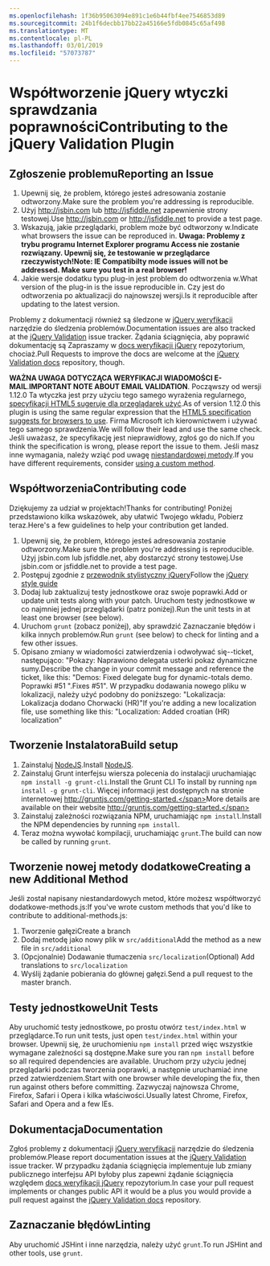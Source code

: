 ```yaml
---
ms.openlocfilehash: 1f36b95063094e891c1e6b44fbf4ee7546853d89
ms.sourcegitcommit: 24b1f6decbb17bb22a45166e5fdb0845c65af498
ms.translationtype: MT
ms.contentlocale: pl-PL
ms.lasthandoff: 03/01/2019
ms.locfileid: "57073787"
---
```

# <a name="contributing-to-the-jquery-validation-plugin"></a><span data-ttu-id="e8d75-101">Współtworzenie jQuery wtyczki sprawdzania poprawności</span><span class="sxs-lookup"><span data-stu-id="e8d75-101">Contributing to the jQuery Validation Plugin</span></span>

## <a name="reporting-an-issue"></a><span data-ttu-id="e8d75-102">Zgłoszenie problemu</span><span class="sxs-lookup"><span data-stu-id="e8d75-102">Reporting an Issue</span></span>

1. <span data-ttu-id="e8d75-103">Upewnij się, że problem, którego jesteś adresowania zostanie odtworzony.</span><span class="sxs-lookup"><span data-stu-id="e8d75-103">Make sure the problem you're addressing is reproducible.</span></span>
2. <span data-ttu-id="e8d75-104">Użyj http://jsbin.com lub http://jsfiddle.net zapewnienie strony testowej.</span><span class="sxs-lookup"><span data-stu-id="e8d75-104">Use http://jsbin.com or http://jsfiddle.net to provide a test page.</span></span>
3. <span data-ttu-id="e8d75-105">Wskazują, jakie przeglądarki, problem może być odtworzony w.</span><span class="sxs-lookup"><span data-stu-id="e8d75-105">Indicate what browsers the issue can be reproduced in.</span></span> <span data-ttu-id="e8d75-106">**Uwaga: Problemy z trybu programu Internet Explorer programu Access nie zostanie rozwiązany. Upewnij się, że testowanie w przeglądarce rzeczywistych!**</span><span class="sxs-lookup"><span data-stu-id="e8d75-106">**Note: IE Compatibilty mode issues will not be addressed. Make sure you test in a real browser!**</span></span>
4. <span data-ttu-id="e8d75-107">Jakie wersje dodatku typu plug-in jest problem do odtworzenia w.</span><span class="sxs-lookup"><span data-stu-id="e8d75-107">What version of the plug-in is the issue reproducible in.</span></span> <span data-ttu-id="e8d75-108">Czy jest do odtworzenia po aktualizacji do najnowszej wersji.</span><span class="sxs-lookup"><span data-stu-id="e8d75-108">Is it reproducible after updating to the latest version.</span></span>

<span data-ttu-id="e8d75-109">Problemy z dokumentacji również są śledzone w [jQuery weryfikacji](https://github.com/jzaefferer/jquery-validation/issues) narzędzie do śledzenia problemów.</span><span class="sxs-lookup"><span data-stu-id="e8d75-109">Documentation issues are also tracked at the [jQuery Validation](https://github.com/jzaefferer/jquery-validation/issues) issue tracker.</span></span>
<span data-ttu-id="e8d75-110">Żądania ściągnięcia, aby poprawić dokumentację są Zapraszamy w [docs weryfikacji jQuery](https://github.com/jzaefferer/validation-content) repozytorium, chociaż.</span><span class="sxs-lookup"><span data-stu-id="e8d75-110">Pull Requests to improve the docs are welcome at the [jQuery Validation docs](https://github.com/jzaefferer/validation-content) repository, though.</span></span>

<span data-ttu-id="e8d75-111">**WAŻNA UWAGA DOTYCZĄCA WERYFIKACJI WIADOMOŚCI E-MAIL**.</span><span class="sxs-lookup"><span data-stu-id="e8d75-111">**IMPORTANT NOTE ABOUT EMAIL VALIDATION**.</span></span> <span data-ttu-id="e8d75-112">Począwszy od wersji 1.12.0 Ta wtyczka jest przy użyciu tego samego wyrażenia regularnego, [specyfikacji HTML5 sugeruje dla przeglądarek użyć](https://html.spec.whatwg.org/multipage/forms.html#valid-e-mail-address).</span><span class="sxs-lookup"><span data-stu-id="e8d75-112">As of version 1.12.0 this plugin is using the same regular expression that the [HTML5 specification suggests for browsers to use](https://html.spec.whatwg.org/multipage/forms.html#valid-e-mail-address).</span></span> <span data-ttu-id="e8d75-113">Firma Microsoft ich kierownictwem i używać tego samego sprawdzenia.</span><span class="sxs-lookup"><span data-stu-id="e8d75-113">We will follow their lead and use the same check.</span></span> <span data-ttu-id="e8d75-114">Jeśli uważasz, że specyfikację jest nieprawidłowy, zgłoś go do nich.</span><span class="sxs-lookup"><span data-stu-id="e8d75-114">If you think the specification is wrong, please report the issue to them.</span></span> <span data-ttu-id="e8d75-115">Jeśli masz inne wymagania, należy wziąć pod uwagę [niestandardowej metody](http://jqueryvalidation.org/jQuery.validator.addMethod/).</span><span class="sxs-lookup"><span data-stu-id="e8d75-115">If you have different requirements, consider [using a custom method](http://jqueryvalidation.org/jQuery.validator.addMethod/).</span></span>

## <a name="contributing-code"></a><span data-ttu-id="e8d75-116">Współtworzenia</span><span class="sxs-lookup"><span data-stu-id="e8d75-116">Contributing code</span></span>

<span data-ttu-id="e8d75-117">Dziękujemy za udział w projektach!</span><span class="sxs-lookup"><span data-stu-id="e8d75-117">Thanks for contributing!</span></span> <span data-ttu-id="e8d75-118">Poniżej przedstawiono kilka wskazówek, aby ułatwić Twojego wkładu, Pobierz teraz.</span><span class="sxs-lookup"><span data-stu-id="e8d75-118">Here's a few guidelines to help your contribution get landed.</span></span>

1. <span data-ttu-id="e8d75-119">Upewnij się, że problem, którego jesteś adresowania zostanie odtworzony.</span><span class="sxs-lookup"><span data-stu-id="e8d75-119">Make sure the problem you're addressing is reproducible.</span></span> <span data-ttu-id="e8d75-120">Użyj jsbin.com lub jsfiddle.net, aby dostarczyć strony testowej.</span><span class="sxs-lookup"><span data-stu-id="e8d75-120">Use jsbin.com or jsfiddle.net to provide a test page.</span></span>
2. <span data-ttu-id="e8d75-121">Postępuj zgodnie z [przewodnik stylistyczny jQuery](http://contribute.jquery.com/style-guides/js)</span><span class="sxs-lookup"><span data-stu-id="e8d75-121">Follow the [jQuery style guide](http://contribute.jquery.com/style-guides/js)</span></span>
3. <span data-ttu-id="e8d75-122">Dodaj lub zaktualizuj testy jednostkowe oraz swoje poprawki.</span><span class="sxs-lookup"><span data-stu-id="e8d75-122">Add or update unit tests along with your patch.</span></span> <span data-ttu-id="e8d75-123">Uruchom testy jednostkowe w co najmniej jednej przeglądarki (patrz poniżej).</span><span class="sxs-lookup"><span data-stu-id="e8d75-123">Run the unit tests in at least one browser (see below).</span></span>
4. <span data-ttu-id="e8d75-124">Uruchom `grunt` (zobacz poniżej), aby sprawdzić Zaznaczanie błędów i kilka innych problemów.</span><span class="sxs-lookup"><span data-stu-id="e8d75-124">Run `grunt` (see below) to check for linting and a few other issues.</span></span>
5. <span data-ttu-id="e8d75-125">Opisano zmiany w wiadomości zatwierdzenia i odwoływać się--ticket, następująco: "Pokazy: Naprawiono delegata usterki pokaz dynamiczne sumy.</span><span class="sxs-lookup"><span data-stu-id="e8d75-125">Describe the change in your commit message and reference the ticket, like this: "Demos: Fixed delegate bug for dynamic-totals demo.</span></span> <span data-ttu-id="e8d75-126">Poprawki #51 ".</span><span class="sxs-lookup"><span data-stu-id="e8d75-126">Fixes #51".</span></span> <span data-ttu-id="e8d75-127">W przypadku dodawania nowego pliku w lokalizacji, należy użyć podobny do poniższego: "Lokalizacja: Lokalizacja dodano Chorwacki (HR)"</span><span class="sxs-lookup"><span data-stu-id="e8d75-127">If you're adding a new localization file, use something like this: "Localization: Added croatian (HR) localization"</span></span>

## <a name="build-setup"></a><span data-ttu-id="e8d75-128">Tworzenie Instalatora</span><span class="sxs-lookup"><span data-stu-id="e8d75-128">Build setup</span></span>

1. <span data-ttu-id="e8d75-129">Zainstaluj [NodeJS](http://nodejs.org).</span><span class="sxs-lookup"><span data-stu-id="e8d75-129">Install [NodeJS](http://nodejs.org).</span></span>
2. <span data-ttu-id="e8d75-130">Zainstaluj Grunt interfejsu wiersza polecenia do instalacji uruchamiając `npm install -g grunt-cli`.</span><span class="sxs-lookup"><span data-stu-id="e8d75-130">Install the Grunt CLI To install by running `npm install -g grunt-cli`.</span></span> <span data-ttu-id="e8d75-131">Więcej informacji jest dostępnych na stronie internetowej http://gruntjs.com/getting-started.</span><span class="sxs-lookup"><span data-stu-id="e8d75-131">More details are available on their website http://gruntjs.com/getting-started.</span></span>
3. <span data-ttu-id="e8d75-132">Zainstaluj zależności rozwiązania NPM, uruchamiając `npm install`.</span><span class="sxs-lookup"><span data-stu-id="e8d75-132">Install the NPM dependencies by running `npm install`.</span></span>
4. <span data-ttu-id="e8d75-133">Teraz można wywołać kompilacji, uruchamiając `grunt`.</span><span class="sxs-lookup"><span data-stu-id="e8d75-133">The build can now be called by running `grunt`.</span></span>

## <a name="creating-a-new-additional-method"></a><span data-ttu-id="e8d75-134">Tworzenie nowej metody dodatkowe</span><span class="sxs-lookup"><span data-stu-id="e8d75-134">Creating a new Additional Method</span></span>

<span data-ttu-id="e8d75-135">Jeśli został napisany niestandardowych metod, które możesz współtworzyć dodatkowe-methods.js:</span><span class="sxs-lookup"><span data-stu-id="e8d75-135">If you've wrote custom methods that you'd like to contribute to additional-methods.js:</span></span>

1. <span data-ttu-id="e8d75-136">Tworzenie gałęzi</span><span class="sxs-lookup"><span data-stu-id="e8d75-136">Create a branch</span></span>
2. <span data-ttu-id="e8d75-137">Dodaj metodę jako nowy plik w `src/additional`</span><span class="sxs-lookup"><span data-stu-id="e8d75-137">Add the method as a new file in `src/additional`</span></span>
3. <span data-ttu-id="e8d75-138">(Opcjonalnie) Dodawanie tłumaczenia `src/localization`</span><span class="sxs-lookup"><span data-stu-id="e8d75-138">(Optional) Add translations to `src/localization`</span></span>
4. <span data-ttu-id="e8d75-139">Wyślij żądanie pobierania do głównej gałęzi.</span><span class="sxs-lookup"><span data-stu-id="e8d75-139">Send a pull request to the master branch.</span></span>

## <a name="unit-tests"></a><span data-ttu-id="e8d75-140">Testy jednostkowe</span><span class="sxs-lookup"><span data-stu-id="e8d75-140">Unit Tests</span></span>

<span data-ttu-id="e8d75-141">Aby uruchomić testy jednostkowe, po prostu otwórz `test/index.html` w przeglądarce.</span><span class="sxs-lookup"><span data-stu-id="e8d75-141">To run unit tests, just open `test/index.html` within your browser.</span></span> <span data-ttu-id="e8d75-142">Upewnij się, że uruchomieniu `npm install` przed więc wszystkie wymagane zależności są dostępne.</span><span class="sxs-lookup"><span data-stu-id="e8d75-142">Make sure you ran `npm install` before so all required dependencies are available.</span></span>
<span data-ttu-id="e8d75-143">Uruchom przy użyciu jednej przeglądarki podczas tworzenia poprawki, a następnie uruchamiać inne przed zatwierdzeniem.</span><span class="sxs-lookup"><span data-stu-id="e8d75-143">Start with one browser while developing the fix, then run against others before committing.</span></span> <span data-ttu-id="e8d75-144">Zazwyczaj najnowsza Chrome, Firefox, Safari i Opera i kilka właściwości.</span><span class="sxs-lookup"><span data-stu-id="e8d75-144">Usually latest Chrome, Firefox, Safari and Opera and a few IEs.</span></span>

## <a name="documentation"></a><span data-ttu-id="e8d75-145">Dokumentacja</span><span class="sxs-lookup"><span data-stu-id="e8d75-145">Documentation</span></span>

<span data-ttu-id="e8d75-146">Zgłoś problemy z dokumentacji [jQuery weryfikacji](https://github.com/jzaefferer/jquery-validation/issues) narzędzie do śledzenia problemów.</span><span class="sxs-lookup"><span data-stu-id="e8d75-146">Please report documentation issues at the [jQuery Validation](https://github.com/jzaefferer/jquery-validation/issues) issue tracker.</span></span>
<span data-ttu-id="e8d75-147">W przypadku żądania ściągnięcia implementuje lub zmiany publicznego interfejsu API byłoby plus zapewni żądanie ściągnięcia względem [docs weryfikacji jQuery](https://github.com/jzaefferer/validation-content) repozytorium.</span><span class="sxs-lookup"><span data-stu-id="e8d75-147">In case your pull request implements or changes public API it would be a plus you would provide a pull request against the [jQuery Validation docs](https://github.com/jzaefferer/validation-content) repository.</span></span>

## <a name="linting"></a><span data-ttu-id="e8d75-148">Zaznaczanie błędów</span><span class="sxs-lookup"><span data-stu-id="e8d75-148">Linting</span></span>

<span data-ttu-id="e8d75-149">Aby uruchomić JSHint i inne narzędzia, należy użyć `grunt`.</span><span class="sxs-lookup"><span data-stu-id="e8d75-149">To run JSHint and other tools, use `grunt`.</span></span>
